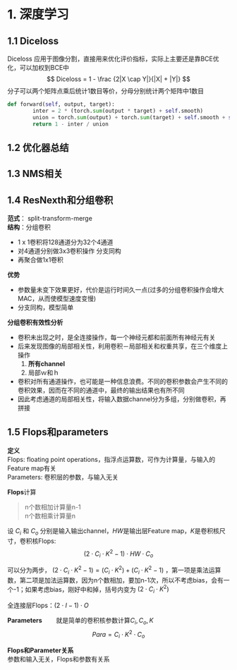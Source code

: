 # 1. 深度学习

## 1.1 Diceloss

Diceloss 
应用于图像分割，直接用来优化评价指标，实际上主要还是靠BCE优化，可以加权到BCE中
$$
Diceloss = 1 - \frac {2|X \cap Y|}{|X| + |Y|}
$$
分子可以两个矩阵点乘后统计1数目等价，分母分别统计两个矩阵中1数目

```python
def forward(self, output, target):
        inter = 2 * (torch.sum(output * target) + self.smooth)
        union = torch.sum(output) + torch.sum(target) + self.smooth + self.eps
        return 1 - inter / union
```

## 1.2 优化器总结

## 1.3 NMS相关

## 1.4 ResNexth和分组卷积

**范式**： split-transform-merge  
**结构**：分组卷积

- 1 x 1卷积将128通道分为32个4通道
- 对4通道分别做3x3卷积操作  分支同构
- 再聚合做1x1卷积

**优势**

- 参数量未变下效果更好，代价是运行时间久一点(过多的分组卷积操作会增大MAC，从而使模型速度变慢)
- 分支同构，模型简单

**分组卷积有效性分析**

- 卷积未出现之时，是全连接操作，每一个神经元都和前面所有神经元有关
- 后来发现图像的局部相关性，利用卷积－局部相关和权重共享，在三个维度上操作
    1. **所有channel**
    2. 局部ｗ和ｈ
- 卷积对所有通道操作，也可能是一种信息浪费。不同的卷积参数会产生不同的卷积效果，因而在不同的通道中，最终的输出结果也有所不同
- 因此考虑通道的局部相关性，将输入数据channel分为多组，分别做卷积，再拼接

## 1.5 Flops和parameters

**定义**  
Flops: floating point operations，指浮点运算数，可作为计算量，与输入的Feature map有关  
Parameters: 卷积层的参数，与输入无关

**Flops**计算
> n个数相加计算量n-1  
> n个数相乘计算量n

设 $C_{i}$ 和 $C_{o}$ 分别是输入输出channel，$HW$是输出层Feature map，$K$是卷积核尺寸，卷积核Flops:
$$
(2 \cdot C_{i} \cdot K^{2} - 1) \cdot HW \cdot C_{o}
$$

可以分为两步， $(2 \cdot C_{i} \cdot K^{2} - 1) =  (C_{i} \cdot K^{2}) +  (C_{i} \cdot K^{2} - 1)$ ，第一项是乘法运算数，第二项是加法运算数，因为n个数相加，要加n-1次，所以不考虑bias，会有一个-1；如果考虑bias，刚好中和掉，括号内变为 $(2 \cdot C_{i} \cdot K^{2} )$

全连接层Flops：$(2 \cdot I - 1 )\cdot O$

**Parameters**　　
就是简单的卷积核参数计算$C_{i}, C_{o}, K$　　
$$
Para = C_{i} \cdot K^{2} \cdot C_{o}
$$

**Flops和Parameter关系**  
参数和输入无关，Flops和参数有关系
